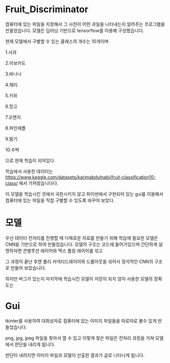 # Fruit_Discriminator

컴퓨터에 있는 파일을 지정해서 그 사진이 어떤 과일을 나타내는지 알려주는 프로그램을 만들었습니다.
모델은 딥러닝 기반으로 tensorflow를 이용해 구성했습니다.


현재 모델에서 구별할 수 있는 클래스의 개수는 10개이며


1.사과


2.아보카도


3.바나나


4.체리


5.키위


6.망고


7.오렌지


8.파인애플 


9.딸기


10.수박


으로 현재 학습이 되어있다.

학습에서 사용한 데이터는
https://www.kaggle.com/datasets/karimabdulnabi/fruit-classification10-class/
에서 가져왔습니다다.

이 모델을 학습시킨 것에서 국한시키지 않고 
파이썬에서 구현되어 있는 gui를 이용해서 컴퓨터에 있는 파일을 직접 구별할 수 있도록 바꾸어 보았다.

# 모델

우선 데이터 전처리를 진행할 때 다채로운 자료를 만들기 위해 학습에 필요한 
모델은 CNN을 기반으로 하여 만들었습니다.
모델의 구조는 코드에 들어가있으며 간단하게 설명하자면 콘벌루션 레이어와 맥스 풀링 레이어를 섞고


그 과정이 끝난 후엔 풀리 커넥티드레이어와 드롭아웃을 섞어서 정석적인 CNN의 구조로 만들어 보았습니다.


하지만 버그가 있는지 마지막에 학습시킨 모델이 저장이 되지 않아 사용한 모델의 정확도는 

# Gui

tkinter를 사용하여 대화상자로 컴퓨터에 있는 이미지 파일들을 따로따로 볼수 있게 만들었습니다.


png, jpg, jpeg 파일을 찾아서 열 수 있고 이렇게 찾은 파일은 전처리 과정을 거쳐 모델에서 판단을 내리게 됩니다.



판단이 내려지면 이미지 파일과 모델이 산출한 결과가 글로 나타나게 됩니다.







